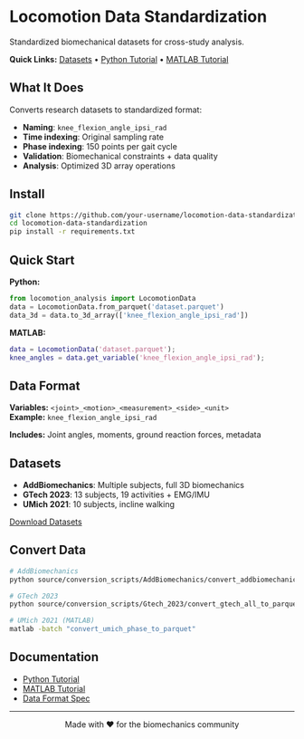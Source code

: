 # Locomotion Data Standardization

Standardized biomechanical datasets for cross-study analysis.

**Quick Links:** [Datasets](https://www.dropbox.com/scl/fo/mhkiv4d3zvnbtdlujvgje/ACPxjnoj6XxL60QZCuK1WCw?rlkey=nm5a22pktlcemud4gzod3ow09&dl=0) • [Python Tutorial](docs/tutorials/python/getting_started_python.md) • [MATLAB Tutorial](docs/tutorials/matlab/getting_started_matlab.md)

## What It Does

Converts research datasets to standardized format:
- **Naming**: `knee_flexion_angle_ipsi_rad`
- **Time indexing**: Original sampling rate
- **Phase indexing**: 150 points per gait cycle  
- **Validation**: Biomechanical constraints + data quality
- **Analysis**: Optimized 3D array operations

## Install

```bash
git clone https://github.com/your-username/locomotion-data-standardization.git
cd locomotion-data-standardization
pip install -r requirements.txt
```

## Quick Start

**Python:**
```python
from locomotion_analysis import LocomotionData
data = LocomotionData.from_parquet('dataset.parquet')
data_3d = data.to_3d_array(['knee_flexion_angle_ipsi_rad'])
```

**MATLAB:**
```matlab
data = LocomotionData('dataset.parquet');
knee_angles = data.get_variable('knee_flexion_angle_ipsi_rad');
```

## Data Format

**Variables:** `<joint>_<motion>_<measurement>_<side>_<unit>`  
**Example:** `knee_flexion_angle_ipsi_rad`

**Includes:** Joint angles, moments, ground reaction forces, metadata

## Datasets

- **AddBiomechanics**: Multiple subjects, full 3D biomechanics
- **GTech 2023**: 13 subjects, 19 activities + EMG/IMU  
- **UMich 2021**: 10 subjects, incline walking

[Download Datasets](https://www.dropbox.com/scl/fo/mhkiv4d3zvnbtdlujvgje/ACPxjnoj6XxL60QZCuK1WCw?rlkey=nm5a22pktlcemud4gzod3ow09&dl=0)

## Convert Data

```bash
# AddBiomechanics
python source/conversion_scripts/AddBiomechanics/convert_addbiomechanics_to_parquet.py

# GTech 2023
python source/conversion_scripts/Gtech_2023/convert_gtech_all_to_parquet.py

# UMich 2021 (MATLAB)
matlab -batch "convert_umich_phase_to_parquet"
```

## Documentation

- [Python Tutorial](docs/tutorials/python/getting_started_python.md)
- [MATLAB Tutorial](docs/tutorials/matlab/getting_started_matlab.md)  
- [Data Format Spec](docs/standard_spec/standard_spec.md)

---

<div align="center">
Made with ❤️ for the biomechanics community
</div>